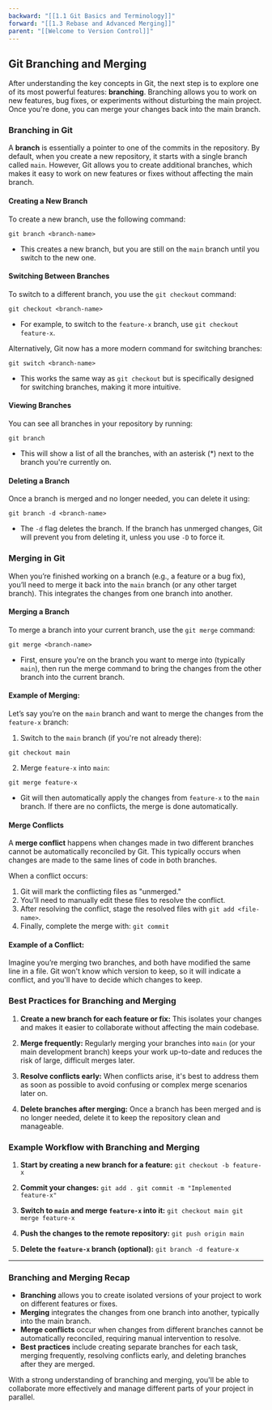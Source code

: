 ```yaml
---
backward: "[[1.1 Git Basics and Terminology]]"
forward: "[[1.3 Rebase and Advanced Merging]]"
parent: "[[Welcome to Version Control]]"
---
```


## Git Branching and Merging

After understanding the key concepts in Git, the next step is to explore one of its most powerful features: **branching**. Branching allows you to work on new features, bug fixes, or experiments without disturbing the main project. Once you're done, you can merge your changes back into the main branch.

### Branching in Git

A **branch** is essentially a pointer to one of the commits in the repository. By default, when you create a new repository, it starts with a single branch called `main`. However, Git allows you to create additional branches, which makes it easy to work on new features or fixes without affecting the main branch.

#### Creating a New Branch

To create a new branch, use the following command:

`git branch <branch-name>`

- This creates a new branch, but you are still on the `main` branch until you switch to the new one.

#### Switching Between Branches

To switch to a different branch, you use the `git checkout` command:

`git checkout <branch-name>`

- For example, to switch to the `feature-x` branch, use `git checkout feature-x`.

Alternatively, Git now has a more modern command for switching branches:

`git switch <branch-name>`

- This works the same way as `git checkout` but is specifically designed for switching branches, making it more intuitive.

#### Viewing Branches

You can see all branches in your repository by running:

`git branch`

- This will show a list of all the branches, with an asterisk (*) next to the branch you're currently on.

#### Deleting a Branch

Once a branch is merged and no longer needed, you can delete it using:

`git branch -d <branch-name>`

- The `-d` flag deletes the branch. If the branch has unmerged changes, Git will prevent you from deleting it, unless you use `-D` to force it.

### Merging in Git

When you’re finished working on a branch (e.g., a feature or a bug fix), you’ll need to merge it back into the `main` branch (or any other target branch). This integrates the changes from one branch into another.

#### Merging a Branch

To merge a branch into your current branch, use the `git merge` command:

`git merge <branch-name>`

- First, ensure you're on the branch you want to merge into (typically `main`), then run the merge command to bring the changes from the other branch into the current branch.
#### Example of Merging:

Let’s say you’re on the `main` branch and want to merge the changes from the `feature-x` branch:

1. Switch to the `main` branch (if you're not already there):

`git checkout main`

2. Merge `feature-x` into `main`:

`git merge feature-x`

- Git will then automatically apply the changes from `feature-x` to the `main` branch. If there are no conflicts, the merge is done automatically.

#### Merge Conflicts

A **merge conflict** happens when changes made in two different branches cannot be automatically reconciled by Git. This typically occurs when changes are made to the same lines of code in both branches.

When a conflict occurs:

1. Git will mark the conflicting files as "unmerged."
2. You’ll need to manually edit these files to resolve the conflict.
3. After resolving the conflict, stage the resolved files with `git add <file-name>`.
4. Finally, complete the merge with: `git commit`

#### Example of a Conflict:

Imagine you’re merging two branches, and both have modified the same line in a file. Git won't know which version to keep, so it will indicate a conflict, and you'll have to decide which changes to keep.

### Best Practices for Branching and Merging

1. **Create a new branch for each feature or fix:** This isolates your changes and makes it easier to collaborate without affecting the main codebase.

2. **Merge frequently:** Regularly merging your branches into `main` (or your main development branch) keeps your work up-to-date and reduces the risk of large, difficult merges later.

3. **Resolve conflicts early:** When conflicts arise, it's best to address them as soon as possible to avoid confusing or complex merge scenarios later on.

4. **Delete branches after merging:** Once a branch has been merged and is no longer needed, delete it to keep the repository clean and manageable.

### Example Workflow with Branching and Merging

1. **Start by creating a new branch for a feature:** `git checkout -b feature-x`

4. **Commit your changes:** `git add . git commit -m "Implemented feature-x"`

4. **Switch to `main` and merge `feature-x` into it:** `git checkout main git merge feature-x`

5. **Push the changes to the remote repository:** `git push origin main`

1. **Delete the `feature-x` branch (optional):** `git branch -d feature-x`


---

### Branching and Merging Recap

- **Branching** allows you to create isolated versions of your project to work on different features or fixes.
- **Merging** integrates the changes from one branch into another, typically into the main branch.
- **Merge conflicts** occur when changes from different branches cannot be automatically reconciled, requiring manual intervention to resolve.
- **Best practices** include creating separate branches for each task, merging frequently, resolving conflicts early, and deleting branches after they are merged.

With a strong understanding of branching and merging, you'll be able to collaborate more effectively and manage different parts of your project in parallel.